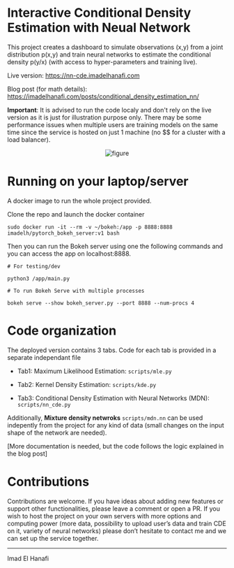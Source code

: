 # Interactive Conditional Density Estimation with Neual Network

This project creates a dashboard to simulate observations (x,y) from a joint distribution p(x,y) and train neural networks to estimate the conditional density p(y/x) (with access to hyper-parameters and training live). 

Live version: https://nn-cde.imadelhanafi.com 

Blog post (for math details): https://imadelhanafi.com/posts/conditional_density_estimation_nn/


**Important**: It is advised to run the code localy and don't rely on the live version as it is just for illustration purpose only. There may be some performance issues when multiple users are training models on the same time since the service is hosted on just 1 machine (no $$ for a cluster with a load balancer). 

<p align="center">
  <img src="https://imadelhanafi.com/img/cde.png" title="figure">
</p>


# Running on your laptop/server

A docker image to run the whole project provided. 

Clone the repo and launch the docker container

```
sudo docker run -it --rm -v ~/bokeh:/app -p 8888:8888 imadelh/pytorch_bokeh_server:v1 bash
```

Then you can run the Bokeh server using one the following commands and you can access the app on localhost:8888.

```
# For testing/dev 

python3 /app/main.py

# To run Bokeh Serve with multiple processes

bokeh serve --show bokeh_server.py --port 8888 --num-procs 4 

```


# Code organization 


The deployed version contains 3 tabs. Code for each tab is provided in a separate independant file

- Tab1: Maximum Likelihood Estimation: `scripts/mle.py`

- Tab2: Kernel Density Estimation: `scripts/kde.py`

- Tab3: Conditional Density Estimation with Neural Networks (MDN): `scripts/nn_cde.py`


Additionally, **Mixture density netwroks** `scripts/mdn.nn` can be used indepently from the project for any kind of data (small changes on the input shape of the network are needed).


[More documentation is needed, but the code follows the logic explained in the blog post]


# Contributions 

Contributions are welcome. If you have ideas about adding new features or support other functionalities, please leave a comment or open a PR. If you wish to host the project on your own servers with more options and computing power (more data, possibility to upload user’s data and train CDE on it, variety of neural networks) please don’t hesitate to contact me and we can set up the service together. 


---

Imad El Hanafi
